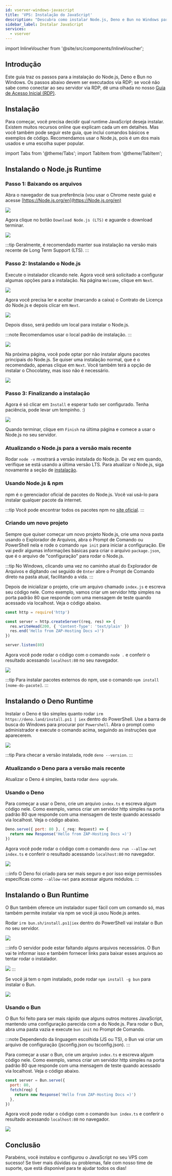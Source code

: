 ```yaml
---
id: vserver-windows-javascript
title: 'VPS: Instalação do JavaScript'
description: "Descubra como instalar Node.js, Deno e Bun no Windows para configurar seu ambiente de execução JavaScript de forma eficiente → Saiba mais agora"
sidebar_label: Instalar JavaScript
services:
  - vserver
---
```


import InlineVoucher from '@site/src/components/InlineVoucher';

## Introdução

Este guia traz os passos para a instalação do Node.js, Deno e Bun no Windows. Os passos abaixo devem ser executados via RDP; se você não sabe como conectar ao seu servidor via RDP, dê uma olhada no nosso [Guia de Acesso Inicial (RDP)](vserver-windows-userdp.md).
<InlineVoucher />

## Instalação

Para começar, você precisa decidir qual runtime JavaScript deseja instalar. Existem muitos recursos online que explicam cada um em detalhes. Mas você também pode seguir este guia, que inclui comandos básicos e exemplos de código. Recomendamos usar o Node.js, pois é um dos mais usados e uma escolha super popular.

import Tabs from '@theme/Tabs';
import TabItem from '@theme/TabItem';

<Tabs>
<TabItem value="Node.js Runtime" label="Node.js" default>

## Instalando o Node.js Runtime

### Passo 1: Baixando os arquivos
Abra o navegador de sua preferência (vou usar o Chrome neste guia) e acesse [https://Node.js.org/en](https://Node.js.org/en)

![](https://screensaver01.zap-hosting.com/index.php/s/FXEML6xiCedS7Nq/preview)

Agora clique no botão `Download Node.js (LTS)` e aguarde o download terminar.

![](https://screensaver01.zap-hosting.com/index.php/s/EwjMejMYykPCQRQ/preview)

:::tip
Geralmente, é recomendado manter sua instalação na versão mais recente de Long Term Support (LTS).
:::

### Passo 2: Instalando o Node.js
Execute o instalador clicando nele. Agora você será solicitado a configurar algumas opções para a instalação. Na página `Welcome`, clique em `Next`.

![](https://screensaver01.zap-hosting.com/index.php/s/4kZo7AFbMk58c2E/preview)

Agora você precisa ler e aceitar (marcando a caixa) o Contrato de Licença do Node.js e depois clicar em `Next`.

![](https://screensaver01.zap-hosting.com/index.php/s/sDNjGj7fCqHRFGp/preview)

Depois disso, será pedido um local para instalar o Node.js.

:::note
Recomendamos usar o local padrão de instalação.
:::

![](https://screensaver01.zap-hosting.com/index.php/s/L2wNRLFfEo3H6wn/preview)

Na próxima página, você pode optar por não instalar alguns pacotes principais do Node.js. Se quiser uma instalação normal, que é o recomendado, apenas clique em `Next`. Você também terá a opção de instalar o Chocolatey, mas isso não é necessário.

![](https://screensaver01.zap-hosting.com/index.php/s/y6ssQbn2psE5sFt/preview)

### Passo 3: Finalizando a instalação
Agora é só clicar em `Install` e esperar tudo ser configurado. Tenha paciência, pode levar um tempinho. :)

![](https://screensaver01.zap-hosting.com/index.php/s/Bdr4pfwS2HRoaS2/preview)

Quando terminar, clique em `Finish` na última página e comece a usar o Node.js no seu servidor.

### Atualizando o Node.js para a versão mais recente

Rodar `node -v` mostrará a versão instalada do Node.js. De vez em quando, verifique se está usando a última versão LTS. Para atualizar o Node.js, siga novamente a seção de [instalação](vserver-windows-javascript.md#installing-nodejs-runtime).

### Usando Node.js & npm

npm é o gerenciador oficial de pacotes do Node.js. Você vai usá-lo para instalar qualquer pacote da internet.

:::tip
Você pode encontrar todos os pacotes npm no [site oficial](https://www.npmjs.com/).
:::

### Criando um novo projeto

Sempre que quiser começar um novo projeto Node.js, crie uma nova pasta usando o Explorador de Arquivos, abra o Prompt de Comando ou PowerShell nela e rode o comando `npm init` para iniciar a configuração. Ele vai pedir algumas informações básicas para criar o arquivo `package.json`, que é o arquivo de "configuração" para rodar o Node.js.

:::tip
No Windows, clicando uma vez no caminho atual do Explorador de Arquivos e digitando `cmd` seguido de `Enter` abre o Prompt de Comando direto na pasta atual, facilitando a vida.
:::

Depois de inicializar o projeto, crie um arquivo chamado `index.js` e escreva seu código nele. Como exemplo, vamos criar um servidor http simples na porta padrão 80 que responde com uma mensagem de teste quando acessado via localhost. Veja o código abaixo.

```js
const http = require('http')

const server = http.createServer((req, res) => {
  res.writeHead(200, { 'Content-Type': 'text/plain' })
  res.end('Hello from ZAP-Hosting Docs =)')
})

server.listen(80)
```

Agora você pode rodar o código com o comando `node .` e conferir o resultado acessando `localhost:80` no seu navegador.

![](https://screensaver01.zap-hosting.com/index.php/s/kWRi9agrzkWc4rw/preview)

:::tip
Para instalar pacotes externos do npm, use o comando `npm install [nome-do-pacote]`.
:::

</TabItem>

<TabItem value="Deno Runtime" label="Deno" default>

## Instalando o Deno Runtime

Instalar o Deno é tão simples quanto rodar `irm https://deno.land/install.ps1 | iex` dentro do PowerShell. Use a barra de busca do Windows para procurar por `Powershell`. Abra o prompt como administrador e execute o comando acima, seguindo as instruções que aparecerem.

![](https://screensaver01.zap-hosting.com/index.php/s/jTdDo6c2Kx42o8B/preview)

:::tip
Para checar a versão instalada, rode `deno --version`.
:::

### Atualizando o Deno para a versão mais recente

Atualizar o Deno é simples, basta rodar `deno upgrade`.

### Usando o Deno

Para começar a usar o Deno, crie um arquivo `index.ts` e escreva algum código nele. Como exemplo, vamos criar um servidor http simples na porta padrão 80 que responde com uma mensagem de teste quando acessado via localhost. Veja o código abaixo.

```js
Deno.serve({ port: 80 }, (_req: Request) => {
  return new Response('Hello from ZAP-Hosting Docs =)')
})
```

Agora você pode rodar o código com o comando `deno run --allow-net index.ts` e conferir o resultado acessando `localhost:80` no navegador.

![](https://screensaver01.zap-hosting.com/index.php/s/rswYFXWM9D5grpS/preview)

:::info
O Deno foi criado para ser mais seguro e por isso exige permissões específicas como `--allow-net` para acessar alguns módulos.
:::

</TabItem>

<TabItem value="Bun Runtime" label="Bun" default>

## Instalando o Bun Runtime

O Bun também oferece um instalador super fácil com um comando só, mas também permite instalar via npm se você já usou Node.js antes.

<Tabs>
<TabItem value="command" label="Comando" default>

Rodar `irm bun.sh/install.ps1|iex` dentro do PowerShell vai instalar o Bun no seu servidor.

![](https://screensaver01.zap-hosting.com/index.php/s/65oooTQRGQPW8DS/preview)

:::info
O servidor pode estar faltando alguns arquivos necessários. O Bun vai te informar isso e também fornecer links para baixar esses arquivos ao tentar rodar o instalador.

![](https://screensaver01.zap-hosting.com/index.php/s/kZsc5DF3BAiQ2fF/preview)
:::

</TabItem>
<TabItem value="npm" label="npm">

Se você já tem o npm instalado, pode rodar `npm install -g bun` para instalar o Bun.

![](https://screensaver01.zap-hosting.com/index.php/s/cejbBAQdHxkrm2A/preview)

</TabItem>
</Tabs>

### Usando o Bun

O Bun foi feito para ser mais rápido que alguns outros motores JavaScript, mantendo uma configuração parecida com a do Node.js. Para rodar o Bun, abra uma pasta vazia e execute `bun init` no Prompt de Comando.

:::note
Dependendo da linguagem escolhida (JS ou TS), o Bun vai criar um arquivo de configuração (jsconfig.json ou tsconfig.json).
:::

Para começar a usar o Bun, crie um arquivo `index.ts` e escreva algum código nele. Como exemplo, vamos criar um servidor http simples na porta padrão 80 que responde com uma mensagem de teste quando acessado via localhost. Veja o código abaixo.

```js
const server = Bun.serve({
  port: 80,
  fetch(req) {
    return new Response('Hello from ZAP-Hosting Docs =)')
  },
})
```

Agora você pode rodar o código com o comando `bun index.ts` e conferir o resultado acessando `localhost:80` no navegador.

![](https://screensaver01.zap-hosting.com/index.php/s/oTco7F65bZbSGP9/preview)

</TabItem>
</Tabs>



## Conclusão

Parabéns, você instalou e configurou o JavaScript no seu VPS com sucesso! Se tiver mais dúvidas ou problemas, fale com nosso time de suporte, que está disponível para te ajudar todos os dias!

<InlineVoucher />